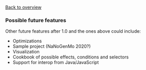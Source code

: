 [Back to overview](overview.md)

### Possible future features
Other future features after 1.0 and the ones above could include:
- Optimizations
- Sample project (NaNoGenMo 2020?)
- Visualization
- Cookbook of possible effects, conditions and selectors
- Support for interop from Java/JavaScript